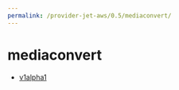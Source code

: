 ```yaml
---
permalink: /provider-jet-aws/0.5/mediaconvert/
---
```


# mediaconvert



* [v1alpha1](v1alpha1/index.md)